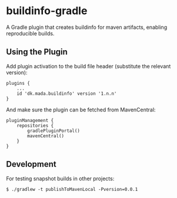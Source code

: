 # buildinfo-gradle

A Gradle plugin that creates buildinfo for maven artifacts, enabling reproducible builds.


## Using the Plugin

Add plugin activation to the build file header (substitute the relevant version):

    plugins {
        ...
        id 'dk.mada.buildinfo' version '1.n.n'
    }

And make sure the plugin can be fetched from MavenCentral:

    pluginManagement {
        repositories {
            gradlePluginPortal()
            mavenCentral()
        }
    }


## Development

For testing snapshot builds in other projects:

```console
$ ./gradlew -t publishToMavenLocal -Pversion=0.0.1
```
